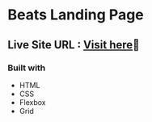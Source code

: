 # Beats Landing Page
## Live Site URL : [Visit here](https://cozy-cheesecake-fac80c.netlify.app/)🚀
### Built with
- HTML
- CSS
- Flexbox
- Grid

